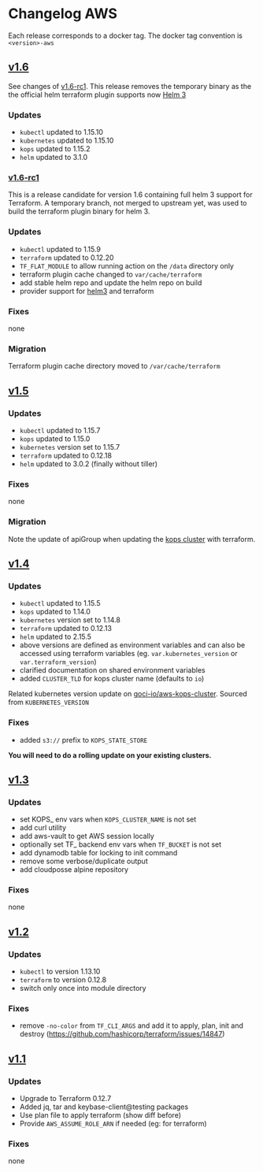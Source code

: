 # Changelog AWS

Each release corresponds to a docker tag. The docker tag convention is `<version>-aws`

## [v1.6](https://github.com/goci-io/docker-terraform-images/releases/tag/v1.6-aws)

See changes of [v1.6-rc1](#v16-rc1). This release removes the temporary binary as the the official helm terraform plugin supports now [Helm 3](https://github.com/terraform-providers/terraform-provider-helm/releases/tag/v1.0.0)

### Updates
- `kubectl` updated to 1.15.10  
- `kubernetes` updated to 1.15.10  
- `kops` updated to 1.15.2  
- `helm` updated to 3.1.0  

### [v1.6-rc1](https://github.com/goci-io/docker-terraform-images/releases/tag/v1.6-rc1-aws)

This is a release candidate for version 1.6 containing full helm 3 support for Terraform.
A temporary branch, not merged to upstream yet, was used to build the terraform plugin binary for helm 3.

### Updates
- `kubectl` updated to 1.15.9  
- `terraform` updated to 0.12.20  
- `TF_FLAT_MODULE` to allow running action on the `/data` directory only  
- terraform plugin cache changed to `var/cache/terraform`  
- add stable helm repo and update the helm repo on build  
- provider support for [helm3](https://github.com/terraform-providers/terraform-provider-helm/pull/378) and terraform  

### Fixes
none

### Migration
Terraform plugin cache directory moved to `/var/cache/terraform`

## [v1.5](https://github.com/goci-io/docker-terraform-images/releases/tag/v1.5-aws)

### Updates
- `kubectl` updated to 1.15.7  
- `kops` updated to 1.15.0  
- `kubernetes` version set to 1.15.7  
- `terraform` updated to 0.12.18  
- `helm` updated to 3.0.2 (finally without tiller)  

### Fixes
none

### Migration
Note the update of apiGroup when updating the [kops cluster](https://github.com/goci-io/aws-kops-cluster/commit/55b44c527303b78920690c116ca9da764d1ba2a8) with terraform.

## [v1.4](https://github.com/goci-io/docker-terraform-images/releases/tag/v1.4-aws)

### Updates
- `kubectl` updated to 1.15.5
- `kops` updated to 1.14.0
- `kubernetes` version set to 1.14.8
- `terraform` updated to 0.12.13
- `helm` updated to 2.15.5
- above versions are defined as environment variables and can also be accessed using terraform variables (eg. `var.kubernetes_version` or `var.terraform_version`)
- clarified documentation on shared environment variables
- added `CLUSTER_TLD` for kops cluster name (defaults to `io`)

Related kubernetes version update on [goci-io/aws-kops-cluster](https://github.com/goci-io/aws-kops-cluster/commit/d5ce155a0323d10d0f4ec0e4af15d1d56a484acc). Sourced from `KUBERNETES_VERSION`

### Fixes
- added `s3://` prefix to `KOPS_STATE_STORE` 

**You will need to do a rolling update on your existing clusters.**

## [v1.3](https://github.com/goci-io/docker-terraform-images/releases/tag/v1.3-aws)

### Updates
- set KOPS_ env vars when `KOPS_CLUSTER_NAME` is not set  
- add curl utility  
- add aws-vault to get AWS session locally  
- optionally set TF_ backend env vars when `TF_BUCKET` is not set  
- add dynamodb table for locking to init command  
- remove some verbose/duplicate output  
- add cloudposse alpine repository  

### Fixes
none 

## [v1.2](https://github.com/goci-io/docker-terraform-images/releases/tag/v1.2-aws)

### Updates
- `kubectl` to version 1.13.10  
- `terraform` to version 0.12.8  
- switch only once into module directory  

### Fixes
- remove `-no-color` from `TF_CLI_ARGS` and add it to apply, plan, init and destroy  (https://github.com/hashicorp/terraform/issues/14847)

## [v1.1](https://github.com/goci-io/docker-terraform-images/releases/tag/v1.1-aws)

### Updates
- Upgrade to Terraform 0.12.7 
- Added jq, tar and keybase-client@testing packages
- Use plan file to apply terraform (show diff before)
- Provide `AWS_ASSUME_ROLE_ARN` if needed (eg: for terraform)

### Fixes
none
